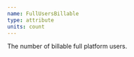 ```yaml
---
name: FullUsersBillable
type: attribute
units: count
---
```


The number of billable full platform users.